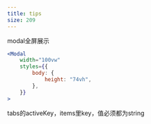 ```yaml
---
title: tips
size: 209
---
```

modal全屏展示
```jsx
<Modal
    width="100vw"
    styles={{
        body: {
            height: "74vh",
        },
    }}
>
```

tabs的activeKey，items里key，值必须都为string

